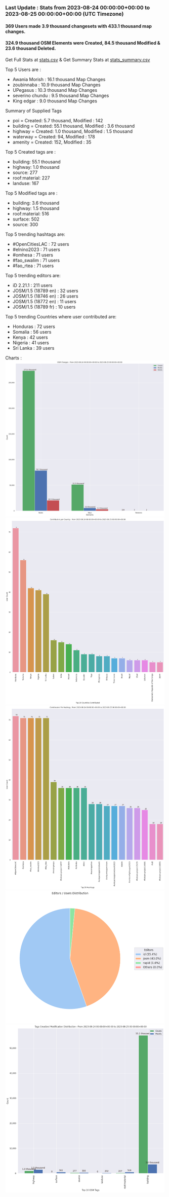 ### Last Update : Stats from 2023-08-24 00:00:00+00:00 to 2023-08-25 00:00:00+00:00 (UTC Timezone)

#### 369 Users made 3.9 thousand changesets with 433.1 thousand map changes.
#### 324.9 thousand OSM Elements were Created, 84.5 thousand Modified & 23.6 thousand Deleted.
Get Full Stats at [stats.csv](/stats/hotosm/Daily/stats.csv)
 & Get Summary Stats at [stats_summary.csv](/stats/hotosm/Daily/stats_summary.csv)

Top 5 Users are : 
- Awania Morish : 16.1 thousand Map Changes
- zoubinnaba : 10.9 thousand Map Changes
- UPegasus : 10.3 thousand Map Changes
- severino chundu : 9.5 thousand Map Changes
- King edgar : 9.0 thousand Map Changes

Summary of Supplied Tags
- poi = Created: 5.7 thousand, Modified : 142
- building = Created: 55.1 thousand, Modified : 3.6 thousand
- highway = Created: 1.0 thousand, Modified : 1.5 thousand
- waterway = Created: 94, Modified : 178
- amenity = Created: 152, Modified : 35


Top 5 Created tags are :
- building: 55.1 thousand
- highway: 1.0 thousand
- source: 277
- roof:material: 227
- landuse: 167


Top 5 Modified tags are :
- building: 3.6 thousand
- highway: 1.5 thousand
- roof:material: 516
- surface: 502
- source: 300


Top 5 trending hashtags are:
- #OpenCitiesLAC : 72 users
- #elnino2023 : 71 users
- #omhesa : 71 users
- #fao_swalim : 71 users
- #fao_rtea : 71 users


Top 5 trending editors are:
- iD 2.21.1 : 211 users
- JOSM/1.5 (18789 en) : 32 users
- JOSM/1.5 (18746 en) : 26 users
- JOSM/1.5 (18772 en) : 11 users
- JOSM/1.5 (18789 fr) : 10 users


Top 5 trending Countries where user contributed are:
- Honduras : 72 users
- Somalia : 56 users
- Kenya : 42 users
- Nigeria : 41 users
- Sri Lanka : 39 users


 Charts : 
![Alt text](./stats_osm_changes.png) 
![Alt text](./stats_users_per_country.png) 
![Alt text](./stats_users_per_hashtag.png) 
![Alt text](./stats_editors_pie_chart.png) 
![Alt text](./stats_tags.png) 
